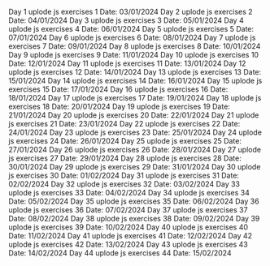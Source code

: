 Day 1 uplode js exercises 1 Date: 03/01/2024
Day 2 uplode js exercises 2 Date: 04/01/2024
Day 3 uplode js exercises 3 Date: 05/01/2024
Day 4 uplode js exercises 4 Date: 06/01/2024
Day 5 uplode js exercises 5 Date: 07/01/2024
Day 6 uplode js exercises 6 Date: 08/01/2024
Day 7 uplode js exercises 7 Date: 09/01/2024
Day 8 uplode js exercises 8 Date: 10/01/2024
Day 9 uplode js exercises 9 Date: 11/01/2024
Day 10 uplode js exercises 10 Date: 12/01/2024
Day 11 uplode js exercises 11 Date: 13/01/2024
Day 12 uplode js exercises 12 Date: 14/01/2024
Day 13 uplode js exercises 13 Date: 15/01/2024
Day 14 uplode js exercises 14 Date: 16/01/2024
Day 15 uplode js exercises 15 Date: 17/01/2024
Day 16 uplode js exercises 16 Date: 18/01/2024
Day 17 uplode js exercises 17 Date: 19/01/2024
Day 18 uplode js exercises 18 Date: 20/01/2024
Day 19 uplode js exercises 19 Date: 21/01/2024
Day 20 uplode js exercises 20 Date: 22/01/2024
Day 21 uplode js exercises 21 Date: 23/01/2024
Day 22 uplode js exercises 22 Date: 24/01/2024
Day 23 uplode js exercises 23 Date: 25/01/2024
Day 24 uplode js exercises 24 Date: 26/01/2024
Day 25 uplode js exercises 25 Date: 27/01/2024
Day 26 uplode js exercises 26 Date: 28/01/2024
Day 27 uplode js exercises 27 Date: 29/01/2024
Day 28 uplode js exercises 28 Date: 30/01/2024
Day 29 uplode js exercises 29 Date: 31/01/2024
Day 30 uplode js exercises 30 Date: 01/02/2024
Day 31 uplode js exercises 31 Date: 02/02/2024
Day 32 uplode js exercises 32 Date: 03/02/2024
Day 33 uplode js exercises 33 Date: 04/02/2024
Day 34 uplode js exercises 34 Date: 05/02/2024
Day 35 uplode js exercises 35 Date: 06/02/2024
Day 36 uplode js exercises 36 Date: 07/02/2024
Day 37 uplode js exercises 37 Date: 08/02/2024
Day 38 uplode js exercises 38 Date: 09/02/2024
Day 39 uplode js exercises 39 Date: 10/02/2024
Day 40 uplode js exercises 40 Date: 11/02/2024
Day 41 uplode js exercises 41 Date: 12/02/2024
Day 42 uplode js exercises 42 Date: 13/02/2024
Day 43 uplode js exercises 43 Date: 14/02/2024
Day 44 uplode js exercises 44 Date: 15/02/2024
